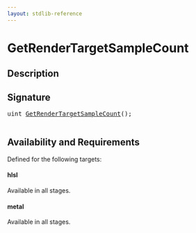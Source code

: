 ```yaml
---
layout: stdlib-reference
---
```


# GetRenderTargetSampleCount

## Description





## Signature 

<pre>
uint <a href="/stdlib-reference/global-decls/GetRenderTargetSampleCount">GetRenderTargetSampleCount</a>();

</pre>

## Availability and Requirements

Defined for the following targets:

#### hlsl
Available in all stages.

#### metal
Available in all stages.



